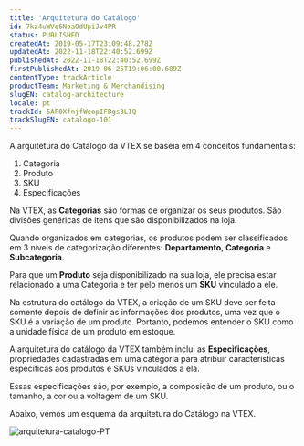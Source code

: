 ```yaml
---
title: 'Arquitetura do Catálogo'
id: 7kz4uWVq6NoaOdUpiJv4PR
status: PUBLISHED
createdAt: 2019-05-17T23:09:48.278Z
updatedAt: 2022-11-18T22:40:52.699Z
publishedAt: 2022-11-18T22:40:52.699Z
firstPublishedAt: 2019-06-25T19:06:00.689Z
contentType: trackArticle
productTeam: Marketing & Merchandising
slugEN: catalog-architecture
locale: pt
trackId: 5AF0XfnjfWeopIFBgs3LIQ
trackSlugEN: catalogo-101
---
```


A arquitetura do Catálogo da VTEX se baseia em 4 conceitos fundamentais: 

1. Categoria
2. Produto 
3. SKU
4. Especificações

Na VTEX, as __Categorias__ são formas de organizar os seus produtos. São divisões genéricas de itens que são disponibilizados na loja. 

Quando organizados em categorias, os produtos podem ser classificados em 3 níveis de categorização diferentes: __Departamento__, __Categoria__ e __Subcategoria__.

Para que um __Produto__ seja disponibilizado na sua loja, ele precisa estar relacionado a uma Categoria e ter pelo menos um __SKU__ vinculado a ele. 

Na estrutura do catálogo da VTEX, a criação de um SKU deve ser feita somente depois de definir as informações dos produtos, uma vez que o SKU é a variação de um produto. Portanto, podemos entender o SKU como a unidade física de um produto em estoque.

A arquitetura do catálogo da VTEX também inclui as __Especificações__, propriedades cadastradas em uma categoria para atribuir características específicas aos produtos e SKUs vinculados a ela.

Essas especificações são, por exemplo, a composição de um produto, ou o tamanho, a cor ou a voltagem de um SKU.

Abaixo, vemos um esquema da arquitetura do Catálogo na VTEX.

![arquitetura-catalogo-PT](//images.ctfassets.net/alneenqid6w5/4P3TCN2sjS3EuMdNO6Rrkb/76c3c87942fb93c1022b4eacb748c6f8/PT.png)
